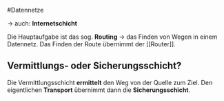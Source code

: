 #Datennetze 

-> auch: **Internetschicht**

Die Hauptaufgabe ist das sog. **Routing** -> das Finden von Wegen in einem Datennetz. Das Finden der Route übernimmt der [[Router]].

## Vermittlungs- oder Sicherungsschicht?

Die Vermittlungsschicht **ermittelt** den Weg von der Quelle zum Ziel. Den eigentlichen **Transport** übernimmt dann die **Sicherungsschicht**.

